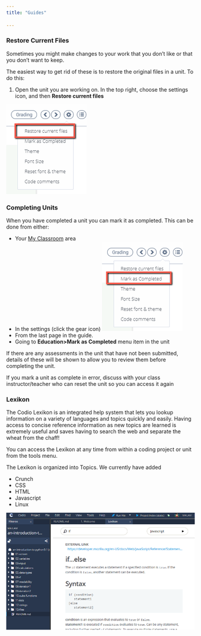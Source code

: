 ```yaml
---
title: "Guides"

---
```


### Restore Current Files
Sometimes you might make changes to your work that you don’t like or that you don’t want to keep.

The easiest way to get rid of these is to restore the original files in a unit.
To do this:

1. Open the unit you are working on. In the top right, choose the settings icon, and then **Restore current files**
<img alt="authtoken" src="/img/guides/reset.png" class="simple"/>

<a name="completed"></a>

### Completing Units

When you have completed a unit you can mark it as completed. This can be done from either:

- Your [My Classroom](/dashboard/student/myclassroom/) area
- In the settings (click the gear icon)
	<img alt="Complete" src="/img/guides/complete.png" class="simple"/>
- From the last page in the guide.
- Going to **Education>Mark as Completed** menu item in the unit

If there are any assessments in the unit that have not been submitted, details of these will be shown to allow you to review them before completing the unit.


If you mark a unit as complete in error, discuss with your class instructor/teacher who can reset the unit so you can access it again

### Lexikon

The Codio Lexikon is an integrated help system that lets you lookup information on a variety of languages and topics quickly and easily. Having access to concise reference information as new topics are learned is extremely useful and saves having to search the web and separate the wheat from the chaff!

You can access the Lexikon at any time from within a coding project or unit from the tools menu.

The Lexikon is organized into Topics. We currently have added

- Crunch
- CSS
- HTML
- Javascript
- Linux

<img alt="Lexicon" src="/img/lexicon.png" class="simple"/>
